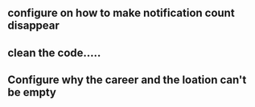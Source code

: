 ## configure on how to make notification count disappear
## clean the code.....
## Configure why the career and the loation can't be empty
